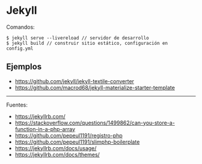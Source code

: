# Jekyll

Comandos:

    $ jekyll serve --livereload // servidor de desarrollo
    $ jekyll build // construir sitio estático, configuración en config.yml

## Ejemplos

+ https://github.com/jekyll/jekyll-textile-converter
+ https://github.com/macrod68/jekyll-materialize-starter-template

---

Fuentes:

+ https://jekyllrb.com/
+ https://stackoverflow.com/questions/1499862/can-you-store-a-function-in-a-php-array
+ https://github.com/pepeul1191/registro-php
+ https://github.com/pepeul1191/slimphp-boilerplate
+ https://jekyllrb.com/docs/usage/
+ https://jekyllrb.com/docs/themes/
